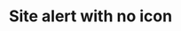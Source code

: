 ---
layout: pattern
categories: [patterns, site-alert]
title: Site alert with no icon
type: [detail-page]
permalink: /patterns/site-alert/site-alert-no-icon/
overview: Lorem ipsum dolor sit amet, consectetur adipiscing elit, sed do eiusmod tempor incididunt ut labore et dolore magna aliqua. Interdum velit euismod in pellentesque. 
description: |
    
usa-link: "https://designsystem.digital.gov/components/site-alert/"
specification: |
#spec:
site-alert-type: no-icon
### options: slim, no-header, no-icon, list
site-alert-color: info
### options: emergency, info
site-alert-title: Short alert message. 
site-alert-content: Additional context and followup information including  <a class="usa-link" href="/">a link</a>
yml: |
  
  site-alert-type: no-icon
  ### options: 
    ### slim
    ### no-header
    ### no-icon
    ### list
  site-alert-color: info
  ### options: 
    ### emergency
    ### info
  site-alert-title: Short alert message. 
  site-alert-content: Additional context and followup information including  <a class="usa-link" href="/">a link</a>

jekyll: |

  "{% include patterns/site-alert/site-alert-jk.md %}"
### Paths to view design and code... 
## designimg: can be used to show an image of the design until a coded version can be created. The htmlpath & csspath should be located in the pattens folder. Read more about creating coded components in /docs/creating-patterns 
# designimg: 
htmlexcerpt: patterns/site-alert/site-alert-no-icon-info.md
htmlpath: patterns/site-alert/site-alert-no-icon.md
csspath: patterns/site-alert/index.scss
---
